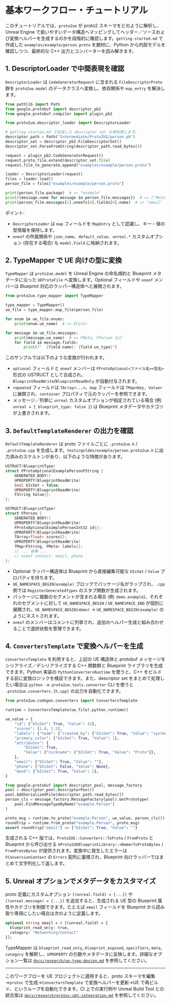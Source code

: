 # 基本ワークフロー・チュートリアル

このチュートリアルでは、`proto2ue` が proto2 スキーマをどのように解析し、Unreal Engine で扱いやすいデータ構造へマッピングしてヘッダー／ソースおよび変換ヘルパーを生成するのかを段階的に確認します。`getting-started.md` で作成した `examples/example/person.proto` を題材に、Python から内部モデルを確認しつつ、最終的な C++ 出力とコンバーターを読み解きます。

## 1. DescriptorLoader で中間表現を確認

`DescriptorLoader` は `CodeGeneratorRequest` に含まれる `FileDescriptorProto` 群を `proto2ue.model` のデータクラスへ変換し、依存関係や `map_entry` を解決します。

```python
from pathlib import Path
from google.protobuf import descriptor_pb2
from google.protobuf.compiler import plugin_pb2

from proto2ue.descriptor_loader import DescriptorLoader

# getting-started.md で生成した descriptor set を再利用します。
descriptor_path = Path("Intermediate/Proto2UE/person.pb")
descriptor_set = descriptor_pb2.FileDescriptorSet()
descriptor_set.ParseFromString(descriptor_path.read_bytes())

request = plugin_pb2.CodeGeneratorRequest()
request.proto_file.extend(descriptor_set.file)
request.file_to_generate.append("examples/example/person.proto")

loader = DescriptorLoader(request)
files = loader.load()
person_file = files["examples/example/person.proto"]

print(person_file.package)  # => "example"
print([message.name for message in person_file.messages])  # => ["Meta", "Person"]
print(person_file.messages[1].oneofs[0].fields[0].name)  # => "email"
```

ポイント:

- `DescriptorLoader` は `map` フィールドを `MapEntry` として認識し、キー・値の型情報を保持します。
- `oneof` の所属関係や `json_name`、`default_value`、`unreal.*` カスタムオプション (存在する場合) も `model.Field` に格納されます。

## 2. TypeMapper で UE 向けの型に変換

`TypeMapper` は `proto2ue.model` を Unreal Engine の命名規約と Blueprint メタデータに沿った `UEProtoFile` へ変換します。Optional フィールドや `oneof` メンバーは Blueprint 対応のラッパー構造体へと展開されます。

```python
from proto2ue.type_mapper import TypeMapper

type_mapper = TypeMapper()
ue_file = type_mapper.map_file(person_file)

for enum in ue_file.enums:
    print(enum.ue_name)  # => EColor

for message in ue_file.messages:
    print(message.ue_name)  # => FMeta, FPerson など
    for field in message.fields:
        print(f"  {field.name}: {field.ue_type}")
```

このサンプルでは以下のような変換が行われます。

- `optional` フィールドと `oneof` メンバーは `FProtoOptional<ファイル名><型名>` 形式の USTRUCT として合成され、`BlueprintReadWrite`/`BlueprintReadOnly` が自動付与されます。
- `repeated` フィールドは `TArray<...>`、`map` フィールドは `TMap<Key, Value>` に展開され、`container` プロパティで元のラッパーを参照できます。
- メッセージ／列挙に `unreal` カスタムオプションが指定されている場合 (例: `unreal = { blueprint_type: false }`) は Blueprint メタデータやカテゴリが上書きされます。

## 3. `DefaultTemplateRenderer` の出力を確認

`DefaultTemplateRenderer` は proto ファイルごとに `.proto2ue.h` / `.proto2ue.cpp` を生成します。`tests/golden/example/person.proto2ue.h` に出力済みのスケルトンがあり、以下のような特徴があります。

```cpp
USTRUCT(BlueprintType)
struct FProtoOptionalExamplePersonFString {
    GENERATED_BODY()
    UPROPERTY(BlueprintReadWrite)
    bool bIsSet = false;
    UPROPERTY(BlueprintReadWrite)
    FString Value{};
};

USTRUCT(BlueprintType)
struct FPerson {
    GENERATED_BODY()
    UPROPERTY(BlueprintReadWrite)
    FProtoOptionalExamplePersonInt32 id{};
    UPROPERTY(BlueprintReadWrite)
    TArray<float> scores{};
    UPROPERTY(BlueprintReadWrite)
    TMap<FString, FMeta> labels{};
    // ... 省略 ...
    // oneof contact: email, phone
};
```

- Optional ラッパー構造体は Blueprint から直接編集可能な `bIsSet` / `Value` プロパティを持ちます。
- `UE_NAMESPACE_BEGIN(example)` ブロックでパッケージ名がラップされ、`.cpp` 側では `RegisterGeneratedTypes` のスタブ関数が生成されます。
- パッケージに複数のセグメントが含まれる場合 (例: `demo.example`)、それぞれのセグメントに対して `UE_NAMESPACE_BEGIN` / `UE_NAMESPACE_END` が個別に展開され、`UE_NAMESPACE_BEGIN(demo)` → `UE_NAMESPACE_BEGIN(example)` のようにネストされます。
- `oneof` のメンバーはコメントに列挙され、追加のヘルパー生成と組み合わせることで選択状態を管理できます。

## 4. `ConvertersTemplate` で変換ヘルパーを生成

`ConvertersTemplate` を利用すると、上記の UE 構造体と protobuf メッセージをシリアライズ／デシリアライズする C++ 関数群と Blueprint ライブラリを生成できます。Python 実装の `PythonConvertersRuntime` を使うと、C++ をビルドする前に変換ロジックを検証できます。また、descriptor set をまとめて処理したい場合は `python -m proto2ue.tools.converter` CLI を使うと `.proto2ue.converters.{h,cpp}` の出力を自動化できます。

```python
from proto2ue.codegen.converters import ConvertersTemplate

runtime = ConvertersTemplate(ue_file).python_runtime()

ue_value = {
    "id": {"bIsSet": True, "Value": 42},
    "scores": [1.0, 2.5],
    "labels": {"team": {"created_by": {"bIsSet": True, "Value": "system"}}},
    "primary_color": {"bIsSet": True, "Value": 1},
    "attributes": {
        "bIsSet": True,
        "Value": {"nickname": {"bIsSet": True, "Value": "Proto"}},
    },
    "email": {"bIsSet": True, "Value": ""},
    "phone": {"bIsSet": False, "Value": None},
    "mood": {"bIsSet": True, "Value": 1},
}

from google.protobuf import descriptor_pool, message_factory
pool = descriptor_pool.DescriptorPool()
pool.AddSerializedFile(descriptor_path.read_bytes())
person_cls = message_factory.MessageFactory(pool).GetPrototype(
    pool.FindMessageTypeByName("example.Person")
)

proto_msg = runtime.to_proto("example.Person", ue_value, person_cls())
roundtrip = runtime.from_proto("example.Person", proto_msg)
assert roundtrip["email"] == {"bIsSet": True, "Value": ""}
```

生成される C++ 版では、`Proto2UE::Converters::ToProto` / `FromProto` と Blueprint から呼び出せる `UProto2UEBlueprintLibrary::<Name>ToProtoBytes` / `FromProtoBytes` が提供されます。変換中に発生したエラーは `FConversionContext` の `Errors` 配列に蓄積され、Blueprint 向けラッパーではまとめて文字列化して返します。

## 5. Unreal オプションでメタデータをカスタマイズ

proto 定義にカスタムオプション `[(unreal.field) = {...}]` や `[(unreal.message) = {...}]` を追加すると、生成される UE 型の Blueprint 属性やカテゴリを制御できます。たとえば `email` フィールドを Blueprint から読み取り専用にしたい場合は次のように定義します。

```proto
optional string email = 6 [(unreal.field) = {
  blueprint_read_only: true,
  category: "Networking/Contact"
}];
```

TypeMapper は `blueprint_read_only`, `blueprint_exposed`, `specifiers`, `meta`, `category` を解釈し、`UPROPERTY` の引数やメタデータに反映します。詳細なオプション一覧は [`docs/research/ue-type-design.md`](../../research/ue-type-design.md) を参照してください。

---

このワークフローを UE プロジェクトに適用すると、proto スキーマを編集→`protoc` で生成→`ConvertersTemplate` で変換ヘルパーを更新→UE で再ビルド、というループを自動化できます。CI 上での実行例や Unreal Build Tool との統合案は [`docs/research/protoc-ubt-integration.md`](../../research/protoc-ubt-integration.md) を参照してください。
